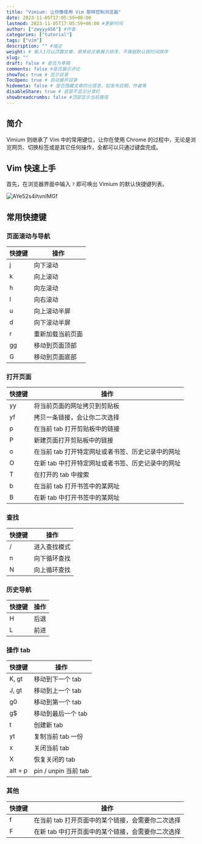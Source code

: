 ```yaml
---
title: "Vimium: 让你像使用 Vim 那样控制浏览器"
date: 2023-11-05T17:05:59+08:00
lastmod: 2023-11-05T17:05:59+08:00 #更新时间
author: ["zwyyy456"] #作者
categories: ["tutorial"]
tags: ["vim"]
description: "" #描述
weight: # 输入1可以顶置文章，用来给文章展示排序，不填就默认按时间排序
slug: ""
draft: false # 是否为草稿
comments: false #是否展示评论
showToc: true # 显示目录
TocOpen: true # 自动展开目录
hidemeta: false # 是否隐藏文章的元信息，如发布日期、作者等
disableShare: true # 底部不显示分享栏
showbreadcrumbs: false #顶部显示当前路径
---
```


## 简介

Vimium 则继承了 Vim 中的常用键位，让你在使用 Chrome 的过程中，无论是浏览网页、切换标签或是其它任何操作，全都可以只通过键盘完成。

## Vim 快速上手

首先，在浏览器界面中输入 `?` 即可唤出 Vimium 的默认快捷键列表。

![AYe52s4ihvnIMGf](https://pic-upyun.zwyyy456.tech/smms/2023-12-26-065717.png)

## 常用快捷键

### 页面滚动与导航

| 快捷键 | 操作 |
| --- | --- |
| j | 向下滚动 |
| k | 向上滚动 |
| h | 向左滚动 |
| l | 向右滚动 |
| u | 向上滚动半屏 |
| d | 向下滚动半屏 |
| r | 重新加载当前页面 |
| gg | 移动到页面顶部 |
| G | 移动到页面底部 |

### 打开页面 

| 快捷键 | 操作 |
| --- | --- |
| yy | 将当前页面的网址拷贝到剪贴板 |
| yf | 拷贝一条链接，会让你二次选择 |
| p | 在当前 tab 打开剪贴板中的链接 |
| P | 新建页面打开剪贴板中的链接 |
| o | 在当前 tab 打开特定网址或者书签、历史记录中的网址 |
| O | 在新 tab 中打开特定网址或者书签、历史记录中的网址 |
| T | 在打开的 tab 中搜索 |
| b | 在当前 tab 打开书签中的某网址 |
| B | 在新 tab 中打开书签中的某网址 |

### 查找 

| 快捷键 | 操作 |
| --- | --- |
| / | 进入查找模式 |
| n |向下循环查找 |
| N |向上循环查找 |

### 历史导航

| 快捷键 | 操作 |
| --- | --- |
| H | 后退 |
| L | 前进 |

### 操作 tab

| 快捷键 | 操作 |
| --- | --- |
| K, gt | 移动到下一个 tab |
| J, gt | 移动到上一个 tab |
| g0 | 移动到第一个 tab |
| g$ | 移动到最后一个 tab |
| t | 创建新 tab |
| yt | 复制当前 tab 一份 |
| x | 关闭当前 tab |
| X | 恢复关闭的 tab |
| alt + p | pin / unpin 当前 tab |

### 其他

| 快捷键 | 操作 |
| --- | --- |
| f | 在当前 tab 打开页面中的某个链接，会需要你二次选择 |
| F | 在新 tab 中打开页面中的某个链接，会需要你二次选择 |









